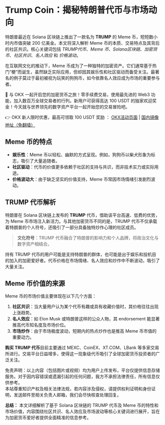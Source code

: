 # Trump Coin：揭秘特朗普代币与市场动向

特朗普最近在 Solana 区块链上推出了一款名为 **TRUMP** 的 Meme 币，短短数小时内市值突破 200 亿美金。本文将深入解析 Meme 币的本质、交易特点及其背后的社区共识。核心关键词包括 *TRUMP代币*、*Meme 币*、*Solana区块链*、*加密货币*、*社区共识*、*名人效应* 和 *价格波动*。

在互联网文化的推动下，Meme 币成为了一种独特的加密资产。它们通常基于热门“梗”而诞生，虽然缺乏实际应用，但却因其娱乐性和社区驱动而备受关注。最著名的例子莫过于最初被视为玩笑的狗狗币，如今依靠名人效应成为市场的重要参与者。

🚀 与 OKX 一起开启您的加密货币之旅！零手续费交易，使用最先进的 Web3 功能，加入数百万全球交易者的行列。新用户可获得高达 100 USDT 的独家欢迎奖金！今天就与世界领先的数字资产平台一起开始您的交易冒险吧。

👉 OKX 新人限时优惠，最高可领取 100 USDT 奖励 ： [OKX活动页面](https://bit.ly/OKXe) | [国内镜像地址（免翻墙）](https://bit.ly/okX)

## Meme 币的特点

- **娱乐性**：Meme 币以轻松、幽默的方式呈现。例如，狗狗币以柴犬形象为标志，吸引了大量追随者。
- **社区驱动**：代币的价值更多依赖于社区的支持与共识，而非技术实力或实际用途。
- **价格波动大**：由于缺乏坚实的价值支持，Meme 币常因市场情绪引发剧烈波动。

## TRUMP 代币解析

特朗普在 Solana 区块链上发布的 **TRUMP** 代币，借助该平台高速、低费的优势，为 Meme 币市场注入新活力。与其他加密货币不同的是，TRUMP 代币不仅承载着特朗普的个人符号，还吸引了一部分具备独特炒作心理的社区成员。

> **文化符号**：TRUMP 代币融合了特朗普的影响力和个人品牌，将政治文化与数字资产相结合。

持有 TRUMP 代币的用户可能是支持特朗普的群体，也可能是出于娱乐和投机目的加入的加密爱好者。代币价格在市场情绪、名人效应和炒作中不断波动，吸引了大量关注。

## Meme 币价值的来源

Meme 币的市场价值主要体现在以下几个方面：

1. **社区共识**：当大量用户认为某个代币有趣或具有收藏价值时，其价格往往出现上涨趋势。
2. **名人效应**：如 Elon Musk 或特朗普这样的公众人物，其 endorsement 能显著推高代币知名度及市场价位。
3. **市场炒作**：由于市场极度波动，短期内的热点炒作也是推高 Meme 币市值的重要动力。

**购买 TRUMP 代币**目前主要通过 MEXC、CoinEX、XT.COM、LBank 等多家交易所进行。交易平台日益增多，使得这一现象级代币吸引了全球加密货币投资者的广泛关注。

免责声明：以上内容（包括图片或视频）均为用户上传发布，平台仅提供信息存储服务。对于因内容错误或遗漏引起的任何问题，我方不承担法律责任，所有信息仅供参考。  
本站尊重知识产权及相关法律法规，若内容涉及侵权，请提供权利证明和身份证明，发送邮件至相关负责人邮箱，我们会尽快核查处理回复。

**总结：** 本文详细解析了基于 Solana 区块链的 TRUMP 代币及 Meme 币的特性和市场价值，内容围绕社区共识、名人效应及市场波动等核心关键词进行展开，旨在为加密货币爱好者提供全面精准的信息参考。